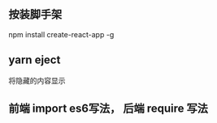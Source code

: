 ## 按装脚手架
  npm install create-react-app -g
  
## yarn eject
  将隐藏的内容显示

## 前端 import es6写法， 后端 require 写法
